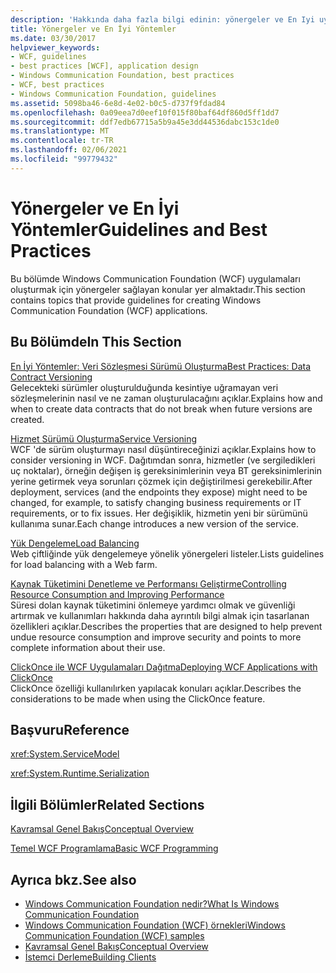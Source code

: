 ```yaml
---
description: 'Hakkında daha fazla bilgi edinin: yönergeler ve En Iyi uygulamalar'
title: Yönergeler ve En İyi Yöntemler
ms.date: 03/30/2017
helpviewer_keywords:
- WCF, guidelines
- best practices [WCF], application design
- Windows Communication Foundation, best practices
- WCF, best practices
- Windows Communication Foundation, guidelines
ms.assetid: 5098ba46-6e8d-4e02-b0c5-d737f9fdad84
ms.openlocfilehash: 0a09eea7d0eef10f015f80baf64df860d5ff1dd7
ms.sourcegitcommit: ddf7edb67715a5b9a45e3dd44536dabc153c1de0
ms.translationtype: MT
ms.contentlocale: tr-TR
ms.lasthandoff: 02/06/2021
ms.locfileid: "99779432"
---
```

# <a name="guidelines-and-best-practices"></a><span data-ttu-id="9a050-103">Yönergeler ve En İyi Yöntemler</span><span class="sxs-lookup"><span data-stu-id="9a050-103">Guidelines and Best Practices</span></span>

<span data-ttu-id="9a050-104">Bu bölümde Windows Communication Foundation (WCF) uygulamaları oluşturmak için yönergeler sağlayan konular yer almaktadır.</span><span class="sxs-lookup"><span data-stu-id="9a050-104">This section contains topics that provide guidelines for creating Windows Communication Foundation (WCF) applications.</span></span>  
  
## <a name="in-this-section"></a><span data-ttu-id="9a050-105">Bu Bölümde</span><span class="sxs-lookup"><span data-stu-id="9a050-105">In This Section</span></span>  

 [<span data-ttu-id="9a050-106">En İyi Yöntemler: Veri Sözleşmesi Sürümü Oluşturma</span><span class="sxs-lookup"><span data-stu-id="9a050-106">Best Practices: Data Contract Versioning</span></span>](best-practices-data-contract-versioning.md)  
 <span data-ttu-id="9a050-107">Gelecekteki sürümler oluşturulduğunda kesintiye uğramayan veri sözleşmelerinin nasıl ve ne zaman oluşturulacağını açıklar.</span><span class="sxs-lookup"><span data-stu-id="9a050-107">Explains how and when to create data contracts that do not break when future versions are created.</span></span>  
  
 [<span data-ttu-id="9a050-108">Hizmet Sürümü Oluşturma</span><span class="sxs-lookup"><span data-stu-id="9a050-108">Service Versioning</span></span>](service-versioning.md)  
 <span data-ttu-id="9a050-109">WCF 'de sürüm oluşturmayı nasıl düşüntireceğinizi açıklar.</span><span class="sxs-lookup"><span data-stu-id="9a050-109">Explains how to consider versioning in WCF.</span></span> <span data-ttu-id="9a050-110">Dağıtımdan sonra, hizmetler (ve sergiledikleri uç noktalar), örneğin değişen iş gereksinimlerinin veya BT gereksinimlerinin yerine getirmek veya sorunları çözmek için değiştirilmesi gerekebilir.</span><span class="sxs-lookup"><span data-stu-id="9a050-110">After deployment, services (and the endpoints they expose) might need to be changed, for example, to satisfy changing business requirements or IT requirements, or to fix issues.</span></span> <span data-ttu-id="9a050-111">Her değişiklik, hizmetin yeni bir sürümünü kullanıma sunar.</span><span class="sxs-lookup"><span data-stu-id="9a050-111">Each change introduces a new version of the service.</span></span>  
  
 [<span data-ttu-id="9a050-112">Yük Dengeleme</span><span class="sxs-lookup"><span data-stu-id="9a050-112">Load Balancing</span></span>](load-balancing.md)  
 <span data-ttu-id="9a050-113">Web çiftliğinde yük dengelemeye yönelik yönergeleri listeler.</span><span class="sxs-lookup"><span data-stu-id="9a050-113">Lists guidelines for load balancing with a Web farm.</span></span>  
  
 [<span data-ttu-id="9a050-114">Kaynak Tüketimini Denetleme ve Performansı Geliştirme</span><span class="sxs-lookup"><span data-stu-id="9a050-114">Controlling Resource Consumption and Improving Performance</span></span>](controlling-resource-consumption-and-improving-performance.md)  
 <span data-ttu-id="9a050-115">Süresi dolan kaynak tüketimini önlemeye yardımcı olmak ve güvenliği artırmak ve kullanımları hakkında daha ayrıntılı bilgi almak için tasarlanan özellikleri açıklar.</span><span class="sxs-lookup"><span data-stu-id="9a050-115">Describes the properties that are designed to help prevent undue resource consumption and improve security and points to more complete information about their use.</span></span>  
  
 [<span data-ttu-id="9a050-116">ClickOnce ile WCF Uygulamaları Dağıtma</span><span class="sxs-lookup"><span data-stu-id="9a050-116">Deploying WCF Applications with ClickOnce</span></span>](deploying-wcf-applications-with-clickonce.md)  
 <span data-ttu-id="9a050-117">ClickOnce özelliği kullanılırken yapılacak konuları açıklar.</span><span class="sxs-lookup"><span data-stu-id="9a050-117">Describes the considerations to be made when using the ClickOnce feature.</span></span>  
  
## <a name="reference"></a><span data-ttu-id="9a050-118">Başvuru</span><span class="sxs-lookup"><span data-stu-id="9a050-118">Reference</span></span>  

 <xref:System.ServiceModel>  
  
 <xref:System.Runtime.Serialization>  
  
## <a name="related-sections"></a><span data-ttu-id="9a050-119">İlgili Bölümler</span><span class="sxs-lookup"><span data-stu-id="9a050-119">Related Sections</span></span>  

 [<span data-ttu-id="9a050-120">Kavramsal Genel Bakış</span><span class="sxs-lookup"><span data-stu-id="9a050-120">Conceptual Overview</span></span>](conceptual-overview.md)  
  
 [<span data-ttu-id="9a050-121">Temel WCF Programlama</span><span class="sxs-lookup"><span data-stu-id="9a050-121">Basic WCF Programming</span></span>](basic-wcf-programming.md)  
  
## <a name="see-also"></a><span data-ttu-id="9a050-122">Ayrıca bkz.</span><span class="sxs-lookup"><span data-stu-id="9a050-122">See also</span></span>

- [<span data-ttu-id="9a050-123">Windows Communication Foundation nedir?</span><span class="sxs-lookup"><span data-stu-id="9a050-123">What Is Windows Communication Foundation</span></span>](whats-wcf.md)
- [<span data-ttu-id="9a050-124">Windows Communication Foundation (WCF) örnekleri</span><span class="sxs-lookup"><span data-stu-id="9a050-124">Windows Communication Foundation (WCF) samples</span></span>](./samples/index.md)
- [<span data-ttu-id="9a050-125">Kavramsal Genel Bakış</span><span class="sxs-lookup"><span data-stu-id="9a050-125">Conceptual Overview</span></span>](conceptual-overview.md)
- [<span data-ttu-id="9a050-126">İstemci Derleme</span><span class="sxs-lookup"><span data-stu-id="9a050-126">Building Clients</span></span>](building-clients.md)
